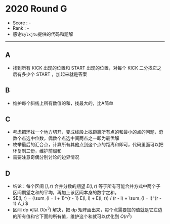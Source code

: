 # 2020 Round G

-   Score : -
-   Rank : -
-   感谢`sylxjtu`提供的代码和题解
---

## A

- 找到所有 KICK 出现的位置和 START 出现的位置，对每个 KICK 二分找它之后有多少个 START ，加起来就是答案

## B

- 维护每个斜线上所有数值的和，找最大的，比A简单

## C

- 考虑把环找一个地方切开，变成线段上找距离所有点的和最小的点的问题，奇数个点选中位数，偶数个点选中间两点之一即为最优解
- 枚举最后的汇合点，计算所有其他点到这个点的距离和即可，代码里面可以把环复制三份，维护前缀和
- 需要注意奇偶分别讨论的边界情况

## D

- 结论：每个区间 $[l, r)$ 合并分数的期望 $E(l, r)$ 等于所有可能合并方式中两个子区间期望之和的平均，再加上该区间本身的数字之和。
- $E(l, r) = (\sum_{i = l + 1}^{r - 1} E(l, i) + E(i, r)) / (r - l) + \sum_{i = l}^{r - 1} A_i $
- 区间 dp 可以 $O(n^3)$ 解决，把 dp 矩阵画出来，每个点需要加的值就是它左边的所有值和它下面的所有值，维护这个和就可以优化到 $O(n^2)$
